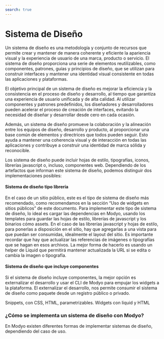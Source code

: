 ```yaml
---
search: true
---
```


# Sistema de Diseño

Un sistema de diseño es una metodología y conjunto de recursos que permite crear y mantener de manera coherente y
eficiente la apariencia visual y la experiencia de usuario de una marca, producto o servicio. El sistema de diseño
proporciona una serie de elementos reutilizables, como componentes, patrones, guías y principios de diseño, que se
utilizan para construir interfaces y mantener una identidad visual consistente en todas las aplicaciones y plataformas.

El objetivo principal de un sistema de diseño es mejorar la eficiencia y la consistencia en el proceso de diseño y
desarrollo, al tiempo que garantiza una experiencia de usuario unificada y de alta calidad. Al utilizar componentes y
patrones predefinidos, los diseñadores y desarrolladores pueden acelerar el proceso de creación de interfaces, evitando
la necesidad de diseñar y desarrollar desde cero en cada ocasión.

Además, un sistema de diseño promueve la colaboración y la alineación entre los equipos de diseño, desarrollo y
producto, al proporcionar una base común de elementos y directrices que todos pueden seguir. Esto ayuda a mantener una
coherencia visual y de interacción en todas las aplicaciones y contribuye a construir una identidad de marca sólida y
reconocible.

Los sistema de diseño puede incluir hojas de estilo, tipografías, iconos, librerías javascript o, incluso, componentes
web. Dependiendo de los artefactos que informan este sistema de diseño, podemos distinguir dos implementaciones
posibles:

#### Sistema de diseño tipo librería
En el caso de un sitio público, este es el tipo de sistema de diseño más recomendado, como recomendamos en la sección
“Uso de widgets en sitios públicos” de este documento.
Para implementar este tipo de sistema de diseño, lo ideal es cargar las dependencias en Modyo, usando los templates
para guardar las hojas de estilo, librerías de javascript y los binarios cómo assets.
En el caso de las librerías javascript y hojas de estilo, para ponerlas a disposición en el sitio, hay que agregarlas
a una vista para que puedan ser consumidas, idealmente el layout del sitio.
Es importante recordar que hay que actualizar las referencias de imágenes o tipografías que se hagan en esos
archivos. La mejor forma de hacerlo es usando un helper de Liquid que permitirá mantener actualizada la URL si se
edita o cambia la imagen o tipografía.

#### Sistema de diseño que incluye componentes
Si el sistema de diseño incluye componentes, la mejor opción es externalizar el desarrollo y usar el CLI de Modyo
para empujar los widgets a la plataforma.
El externalizar el desarrollo, nos permite consumir el sistema de diseño como paquete desde un registro público o
privado.

Snippets, con CSS, HTML, parametrizables. Widgets con liquid y HTML

### ¿Cómo se implementa un sistema de diseño con Modyo?

En Modyo existen diferentes formas de implementar sistemas de diseño, dependiendo del caso de uso.


